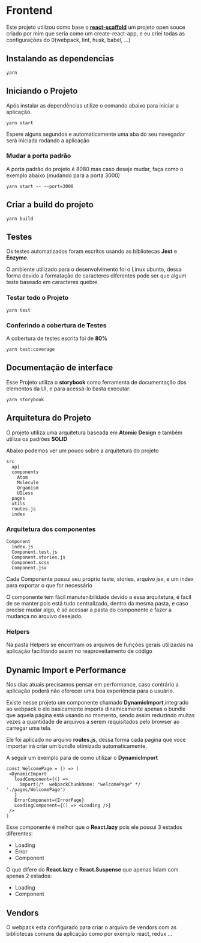 # Frontend

Este projeto utilizou como base o [**react-scaffold**](https://github.com/pleaobraga/react-scaffold) um projeto open souce criado por mim que seria como um create-react-app, e eu criei todas as configurações do 0(webpack, lint, husk, babel, ...)

## Instalando as dependencias

```
yarn
```

## Iniciando o Projeto

Após instalar as dependências utilize o comando abaixo para iniciar a aplicação.

```
yarn start
```

Espere alguns segundos e automaticamente uma aba do seu navegador será iniciada rodando a aplicação

### Mudar a porta padrão

A porta padrão do projeto é 8080 mas caso deseje mudar, faça como o exemplo abaixo (mudando para a porta 3000)

```
yarn start -- --port=3000
```

## Criar a build do projeto

```
yarn build
```

## Testes

Os testes automatizados foram escritos usando as bibliotecas **Jest** e **Enzyme**.

O ambiente utilizado para o desenvolvimento foi o Linux ubunto, dessa forma devido a formatação de caracteres diferentes pode ser que algum teste baseado em caracteres quebre.

### Testar todo o Projeto

```
yarn test
```

### Conferindo a cobertura de Testes

A cobertura de testes escrita foi de **80%**

```
yarn test:coverage
```

## Documentação de interface

Esse Projeto utiliza o **storybook** como ferramenta de documentação dos elementos da UI, e para acessá-lo basta executar:

```
yarn storybook
```

## Arquitetura do Projeto

O projeto utiliza uma arquitetura baseada em **Atomic Design** e também utiliza os padrões **SOLID**

Abaixo podemos ver um pouco sobre a arquitetura do projeto

```
src
  api
  components
    Atom
    Molecule
    Organism
    UILess
  pages
  utils
  routes.js
  index
```

### Arquitetura dos componentes

```
Component
  index.js
  Component.test.js
  Component.stories.js
  Component.scss
  Component.jsx
```

Cada Componente possui seu próprio teste, stories, arquivo jsx, e um index para exportar o que for necessário

O componente tem fácil manutenibilidade devido a essa arquitetura, é facil de se manter pois está tudo centralizado, dentro da mesma pasta, e caso precise mudar algo, é só acessar a pasta do componente e fazer a mudança no arquivo desejado.

### Helpers

Na pasta Helpers se encontram os arquivos de funções gerais utilizadas na aplicação facilitando assim no reaproveitamento de código

## Dynamic Import e Performance

Nos dias atuais precisamos pensar em performance, caso contrário a aplicação poderá não oferecer uma boa experiência para o usuário.

Existe nesse projeto um componente chamado **DynamicImport**,integrado ao webpack e ele basicamente importa dinamicamente apenas o bundle que aquela página está usando no momento, sendo assim reduzindo muitas vezes a quantidade de arquivos a serem requisitados pelo browser ao carregar uma tela.

Ele foi aplicado no arquivo **routes.js**, dessa forma cada pagina que voce importar irá criar um bundle otimizado automaticamente.

A seguir um exemplo para de como utilizar o **DynamicImport**

```
const WelcomePage = () => (
 <DynamicImport
   loadComponent={() =>
     import(/*  webpackChunkName: "welcomePage" */ './pages/WelcomePage')
   }
   ErrorComponent={ErrorPage}
   LoadingComponent={() => <Loading />}
 />
)
```

Esse componente é melhor que o **React.lazy** pois ele possui 3 estados diferentes:

- Loading
- Error
- Component

O que difere do **React.lazy** e **React.Suspense** que apenas lidam com apenas 2 estados:

- Loading
- Component

## Vendors

O webpack esta configurado para criar o arquivo de vendors com as bibliotecas comuns da aplicação como por exemplo react, redux ...
